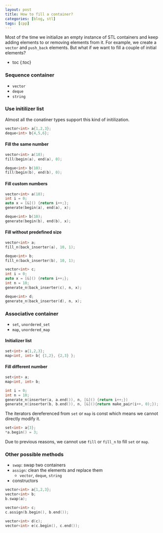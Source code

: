 ```yaml
---
layout: post
title: How to fill a container?
categories: [blog, stl]
tags: [cpp]
---
```


Most of the time we initialize an empty instance of STL containers and keep
adding elements to or removing elements from it. For example, we create a `vector` and `push_back`
elements. But what if we want to fill a couple of initial elements?

+ toc
{:toc}

### Sequence container

+ `vector`
+ `deque`
+ `string`

### Use initilizer list

Almost all the conatiner types support this kind of initilization.

```cpp
vector<int> a{1,2,3};
deque<int> b{4,5,6};
```

#### Fill the same number

```cpp
vector<int> a(10);
fill(begin(a), end(a), 0);

deque<int> b(10);
fill(begin(b), end(b), 0);
```

#### Fill custom numbers

```cpp
vector<int> a(10);
int i = 0;
auto x = [&]() {return i++;};
generate(begin(a), end(a), x);

deque<int> b(10);
generate(begin(b), end(b), x);

```

#### Fill without predefined size

```cpp
vector<int> a;
fill_n(back_inserter(a), 10, 1);

deque<int> b;
fill_n(back_inserter(b), 10, 1);

vector<int> c;
int i = 0;
auto x = [&]() {return i++;};
int n = 10;
generate_n(back_inserter(c), n, x);

deque<int> d;
generate_n(back_inserter(d), n, x);
```

### Associative container

+ `set`, `unordered_set`
+ `map`, `unordered_map`

#### Initializer list

```cpp
set<int> a{1,2,3};
map<int, int> b{ {1,2}, {2,3} };
```

#### Fill different number

```cpp
set<int> a;
map<int, int> b;

int i = 0;
int n = 10;
generate_n(inserter(a, a.end()), n, [&]() {return i++;})
generate_n(inserter(b, b.end()), n, [&](){return make_pair(i++, 0);});
```

The iterators dereferenced from `set` or `map` is const which means we cannot directly modify it.

```cpp
set<int> a{3};
*a.begin() = 3;
```

Due to previous reasons, we cannot use `fill` or `fill_n` to fill `set` or `map`.

### Other possible methods

+ `swap`: swap two containers
+ `assign`: clean the elements and replace them
  + `vector`, `deque`, `string`
+ constructors

```cpp
vector<int> a{1,2,3};
vector<int> b;
b.swap(a);

vector<int> c;
c.assign(b.begin(), b.end());

vector<int> d(c);
vector<int> e(c.begin(), c.end());
```
